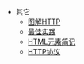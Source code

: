 * 其它
  * [图解HTTP](https://www.processon.com/mindmap/5b90a346e4b06fc64ae72b90)
  * [最佳实践](其它/最佳实践.md)
  * [HTML元素简记](其它/HTML元素简记.md)
  * [HTTP协议](其它/HTTP协议.md)